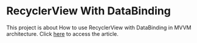 # RecyclerView With DataBinding

This project is about How to use RecyclerView with DataBinding in MVVM architecture. Click [here](https://iebayirli.medium.com/how-to-use-recyclerview-with-databinding-mvvm-211f6b69a81a) to access the article.
